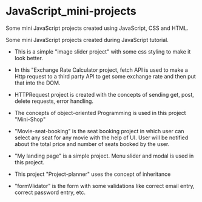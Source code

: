 # JavaScript_mini-projects
Some mini JavaScript projects created using JavaScript, CSS and HTML.

Some mini JavaScript projects created during JavaScript tutorial.

* This is a simple "image slider project" with some css styling to make it look better.

* In this "Exchange Rate Calculator project, fetch API is used to make a Http request to a third party API to get some exchange rate and 
  then put that into the DOM.

* HTTPRequest project is created with the concepts of sending get, post, delete requests, error handling.

* The concepts of object-oriented Programming is used in this project "Mini-Shop"

* "Movie-seat-booking" is the seat booking project in which user can select any seat for any movie with the help of UI. User will be notified about the total price and number of     seats booked by the user.
   
* "My landing page" is a simple project. Menu slider and modal is used in this project.

* This project "Project-planner" uses the concept of inheritance

* "formVlidator" is the form with some validations like correct email entry, correct password entry, etc. 
